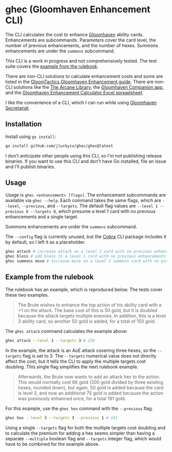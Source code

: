 # ghec (Gloomhaven Enhancement CLI)

The CLI calculates the cost to enhance
[Gloomhaven](https://cephalofair.com/pages/gloomhaven)
ability cards.
Enhancements are subcommands. Parameters cover the card level,
the number of previous enhancements, and the number of hexes.
Summons enhancements are under the `summons` subcommand.

This CLI is a work in progress and not comprehensively tested.
The test suite covers the [example from the rulebook](#example-from-the-rulebook).

There are non-CLI solutions to calculate enhancement costs and some are
listed in the
[GloomTactics Gloomhaven Enhancement guide](https://gloomtactics.blogspot.com/2020/08/gloomhaven-enhancement-guide.html).
There are non-CLI solutions like
the [The Arcane Library](https://ninjawithkillmoon.github.io/utilities/enhancementCalculator),
the [Gloomhaven Companion app](https://play.google.com/store/apps/details?id=tomkatcreative.gloomhavenenhancementcalc&pli=1),
and the [Gloomhaven Enhancement Calculator Excel spreadsheet](https://boardgamegeek.com/filepage/145329/enhancement-calculator).

I like the convenience of a CLI, which I can run while using
[Gloomhaven Secretariat](https://ghs.champonthis.de/).

## Installation

Install using `go install`:

```sh
go install github.com/jluckyiv/ghec/ghec@latest
```

I don't anticipate other people using this CLI, so I'm not publishing
release binaries. If you want to use this CLI and don't have Go installed,
file an issue and I'll publish binaries.

## Usage

Usage is `ghec <enhancement> [flags]`. The enhancement subcommands are
available via `ghec --help`. Each command takes the same flags, which are
`--level`, `--previous`, and `--targets`. The default flag values are
`--level 1 --previous 0 --targets 0`,
which presume a level 1 card with no previous enhancements and a single target.

Summons enhancements are under the `summons` subcommand.

The `--config` flag is currently unused, but the [Cobra](https://cobra.dev/) CLI
package includes it by default, so I left it as a placeholder.

```sh
ghec attack # increase attack on a level 1 card with no previous enhancements
ghec bless # add bless to a level 1 card with no previous enhancements
ghec summons move # increase move on a level 1 summons card with no previous enhancements
```

## Example from the rulebook

The rulebook has an example, which is reproduced below. The tests cover
these two examples.

> The Brute wishes to enhance the top action of his ability card with a +1 on
> the attack. The base cost of this is 50 gold, but it is doubled because
> the attack targets multiple enemies. In addition, this is a level 3 ability
> card, so another 50 gold is added, for a total of 150 gold.

The `ghec attack` command calculates the example above:

```sh
ghec attack --level 3 --targets 3 # 150
```

In the example, the attack is an AoE attack covering three hexes, so the
`--targets` flag is set to 3. The `--targets` numerical value does not
directly affect the cost, but it tells the CLI to apply the multiple targets
cost doubling. This single flag simplifies the next rulebook example.

> Afterwards, the Brute now wants to add an attack hex to the action. This
> would normally cost 66 gold (200 gold divided by three existing hexes,
> rounded down), but again, 50 gold is added because the card is level 3, and
> now an additional 75 gold is added because the action was previously
> enhanced once, for a total 191 gold.

For this example, use the `ghec hex` command with the `--previous` flag.

```sh
ghec hex --level 3 --targets 3 --previous 1 # 191
```

Using a single `--targets` flag for both the multiple targets cost doubling
and to calculate the premium for adding a hex seems simpler than having a separate
`--multiple` boolean flag and `--targets` integer flag, which would have to be
combined for the example above.
